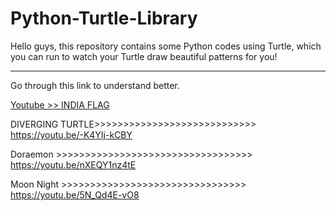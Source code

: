 # Python-Turtle-Library
Hello guys, this repository contains some Python codes using Turtle, which you can run to watch your Turtle draw beautiful patterns for you! <br>
***
Go through this link to understand better.<br>


[Youtube >> INDIA FLAG](https://youtu.be/7i-OxuR35gc) <br>

DIVERGING TURTLE>>>>>>>>>>>>>>>>>>>>>>>>>>>><br>
https://youtu.be/-K4YIj-kCBY
  
Doraemon >>>>>>>>>>>>>>>>>>>>>>>>>>>>>>>>>><br>
https://youtu.be/nXEQY1nz4tE

Moon Night >>>>>>>>>>>>>>>>>>>>>>>>>>>>>>>><br>
https://youtu.be/5N_Qd4E-vO8
